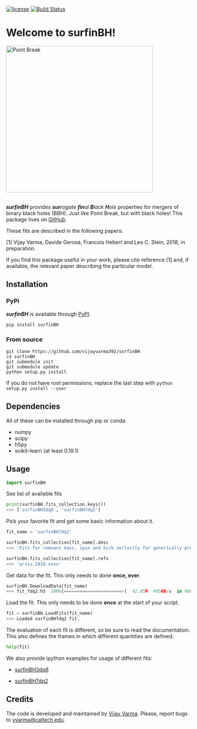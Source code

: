 [![license](https://img.shields.io/badge/license-MIT-blue.svg)](https://github.com/vijayvarma392/surfinBH/blob/master/LICENSE)
[![Build Status](https://travis-ci.org/vijayvarma392/surfinBH.svg?branch=master)](https://travis-ci.org/vijayvarma392/surfinBH)

# Welcome to surfinBH!

<img src="https://raw.githubusercontent.com/vijayvarma392/surfinBH/master/images/point_break.jpeg" alt="Point Break" width="400px"/>


<br/>
<br/>

_**surfinBH**_ provides _**sur**rogate **fin**al **B**lack_ _**H**ole_
properties for mergers of binary black holes (BBH). Just like Point Break, but
with black holes! This package lives on
[GitHub](https://github.com/vijayvarma392/surfinBH).

These fits are described in the following papers:

[1] Vijay Varma, Davide Gerosa, Francois Hebert and Leo C. Stein, 2018, in
preparation.

If you find this package useful in your work, please cite reference [1] and,
if available, the relevant paper describing the particular model.

## Installation

### PyPi
_**surfinBH**_ is available through [PyPI](https://pypi.org/project/surfinBH/).

```shell
pip install surfinBH
```


### From source

```shell
git clone https://github.com/vijayvarma392/surfinBH
cd surfinBH
git submodule init
git submodule update
python setup.py install
```

If you do not have root permissions, replace the last step with
`python setup.py install --user`


## Dependencies
All of these can be installed through pip or conda.
* numpy
* scipy
* h5py
* scikit-learn (at least 0.19.1)

## Usage

```python
import surfinBH
```

See list of available fits
```python
print(surfinBH.fits_collection.keys())
>>> ['surfinBH3dq8', 'surfinBH7dq2']
```

Pick your favorite fit and get some basic information about it.
```python
fit_name = 'surfinBH7dq2'

surfinBH.fits_collection[fit_name].desc
>>> 'Fits for remnant mass, spin and kick veclocity for generically precessing BBH systems.'

surfinBH.fits_collection[fit_name].refs
>>> 'arxiv.2018.xxxx'
```

Get data for the fit. This only needs to done **once, ever**.
```python
surfinBH.DownloadData(fit_name)
>>> fit_7dq2.h5  100%[======================>]  42.85M  495KB/s  in 60s
```

Load the fit. This only needs to be done **once** at the start of your script.
```python
fit = surfinBH.LoadFits(fit_name)
>>> Loaded surfinBH7dq2 fit.
```

The evaluation of each fit is different, so be sure to read the documentation.
This also defines the frames in which different quantities are defined.
```python
help(fit)
```

We also provide ipython examples for usage of different fits:

* [surfinBH3dq8](https://github.com/vijayvarma392/surfinBH/blob/master/examples/example_3dq8.ipynb)

* [surfinBH7dq2](https://github.com/vijayvarma392/surfinBH/blob/master/examples/example_7dq2.ipynb)


## Credits
The code is developed and maintained by [Vijay Varma](http://www.tapir.caltech.edu/~vvarma/). Please, report bugs to
[&#118;&#118;&#097;&#114;&#109;&#097;&#064;&#099;&#097;&#108;&#116;&#101;&#099;&#104;&#046;&#101;&#100;&#117;](mailto:&#118;&#118;&#097;&#114;&#109;&#097;&#064;&#099;&#097;&#108;&#116;&#101;&#099;&#104;&#046;&#101;&#100;&#117;).
